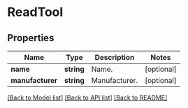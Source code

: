 # ReadTool

## Properties
Name | Type | Description | Notes
------------ | ------------- | ------------- | -------------
**name** | **string** | Name. | [optional] 
**manufacturer** | **string** | Manufacturer. | [optional] 

[[Back to Model list]](../../README.md#documentation-for-models) [[Back to API list]](../../README.md#documentation-for-api-endpoints) [[Back to README]](../../README.md)

